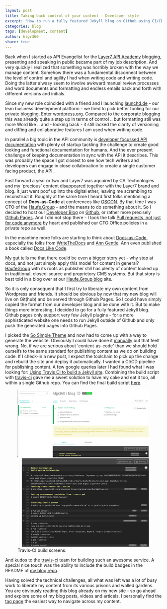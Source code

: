 ```yaml
---
layout: post
title: Taking back control of your content - Developer style
excerpt: "How to run a fully featured Jekyll blog on Github using CI/CD"
categories: blog
tags: [development, content]
author: hlgr360
share: true
---
```


Back when I started as API Evangelist for the [Layer7 API Academy](http://apiacademy.co) blogging, presenting and speaking in public became part of my job description. And very quickly I realized that something was horribly broken with the way we manage content. Somehow there was a fundamental disconnect between the level of control and agility I had when writing code and writing code. Doing the latter alwasy seem to involve awkward manual review processes and word documents and formatting and endless emails back and forth with different versions and initials. 

Since my new role coincided with a friend and I launching [launchd.de](http://launchd.de) - our lean business develepment platform - we tried to pick better tooling for our private blogging. Enter [wordpress.org](http://wordpress.org). Compared to the corporate blogging this was already quite a step up in terms of control .. but formatting still was more Word like .. and - looking back - it still lacked the clarity of versioning and diffing and collaborative features I am used when writing code. 

In parallel a big topic in the API community is [developer focussed API documentation](http://documentation.apievangelist.com) with plenty of startup tackling the challenge to create good looking and functional documentation for humans. And the ever present challenge of keeping documentation in sync with the API it describes. This was probably the space I got closest to see how tech writers and developers can engage in close collabroation to create a single customer facing product, the API.

Fast forward a year or two and Layer7 was aqcuired by CA Technologies and my 'precious' content disappeared together with the Layer7 brand and blog. It just went poof up into the digital ether, leaving me scrambling to reconstruct it. Roughly at the same time I heard first folks mentioning a concept of **Docs-as-Code** at conferences like [OSCON](https://hlgr360.github.io/blog/blog/notes-oscon/). By that time I was CTO of the [Haufe.Group](http://www.haufegroup.com) - and the means to do something about it. So I decided to host our [Developer Blog](http://work.haufegroup.io) on [Github](https://github.com/Haufe-Lexware/Haufe-Lexware.github.io), or rather more precisely [Github Pages](https://pages.github.com). And I did not stop there - I took the talk [Pull requests, not just for code anymore](https://media.ccc.de/v/froscon2015-1525-pull_requests_not_just_for_code_anymore) by heart and published our CTO Office policies in a private repo as well.

In the meantime more folks are starting to think about [Docs-as-Code](http://www.writethedocs.org/guide/docs-as-code/), especially the folks from [WriteTheDocs](http://www.writethedocs.org) and [Ann Gentle](https://justwriteclick.com). Ann even published a book called [Docs Like Code](https://justwriteclick.com/books/docs-like-code/).

My gut tells me that there could be even a bigger story yet - why stop at docs, and not just simply apply this model for content in general? [HaufeGroup](https://www.haufe.com/en/vision/haufe-group) with its roots as publisher still has plenty of content looked up in traditional, closed-source and proprietory CMS systems. But that story is best told in a blog over at our [Haufe.Group blog](http://work.haufegroup.io) site. 

So it is only consequent that I first try to liberate my own content from Wordpress and friends. It should be obvious by now that my new blog will live on Git(hub) and be served through Github Pages. So I could have simply copied the format from our developer blog and be done with it. But to make things more interesting, I decided to go for a fully featured Jekyll blog. Github pages only support very few Jekyll plugins - for a more sophisticated website one needs to run Jekyll outside of Github and only push the generated pages into Github Pages. 

I picked the [So Simple Theme](https://mademistakes.com/work/so-simple-jekyll-theme/) and now had to come up with a way to generate the website. Obviously I could have done it [manually](http://varunbpatil.github.io/2013/07/06/jekyll-build-fail/#.WZV5qK2B3re) but that feelt wrong. No, if we are serious about 'content-as-code' than we should hold ourselfs to the same standard for publishing content as we do on building code. If I check-in a new post, I expect the toolchain to pick up the change and rebuild the site and deploy it automatically. I wanted a CI/CD pipeline for publishing content. A few google queries later I had found what I was looking for: [Using Travis CI to build a Jekyll site](http://pauldambra.github.io/using-travis-to-build-jekyll.html). Combining the build script with [travis-ci](http://travis-ci.org) gave me a sweet solution to have my cake and eat it too, all within a single Github repo. You can find the final build script [here](https://github.com/hlgr360/blog/blob/master/build-site.sh).

<figure class="half">
	<img src="/images/running-ghp-jekyll/travis-ci.png" alt="travis-ci">
	<img src="/images/running-ghp-jekyll/travis-log.png" alt="travis-log">
	<figcaption>Travis-CI build screens.</figcaption>
</figure>

And kudos to the [travis-ci](http://travis-ci.org) team for building such an awesome service. A special nice touch was the ability to include the build badges in the README of [my blog repo](https://github.com/hlgr360/blog).

Having solved the technical challenges, all what was left was a lot of busy work to liberate my content from its various prisons and walled gardens. You are obviously reading this blog already on my new site - so go ahead and explore some of my blog posts, videos and articels. I personally find the [tag page](https://hlgr360.github.io/blog/tags/) the easiest way to navigate across my content.